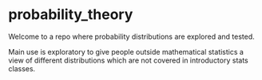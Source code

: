 # probability_theory

Welcome to a repo where probability distributions are explored and tested.

Main use is exploratory to give people outside mathematical statistics a view of different distributions which are not covered in introductory stats classes.


